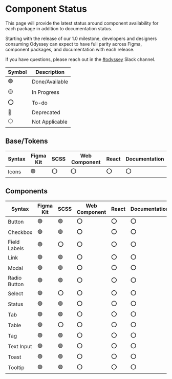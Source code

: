 # Component Status

This page will provide the latest status around component availability for each package in addition to documentation status.
 
Starting with the release of our 1.0 milestone, developers and designers consuming Odyssey can expect to have full parity 
across Figma, component packages, and documentation with each release.

If you have questions, please reach out in the [#odyssey](https://okta.slack.com/archives/C7T2H3KNJ) Slack channel.


| Symbol            | Description    |
| ----------------- | -------------- |
| 🟢                | Done/Available |
| 🟡                | In Progress    |
| ⭕                | To-do          |
| 🔴                | Deprecated     |
| ⚪                | Not Applicable |


## Base/Tokens

| Syntax       | Figma Kit  | SCSS        | Web Component  | React | Documentation  |
| ------------ | ---------- | ----------- | -------------- | ----- | -------------- |
| Icons        | 🟢         | ⭕          | ⭕             | ⭕     | ⭕             |

## Components

| Syntax       | Figma Kit  | SCSS        | Web Component  | React | Documentation  |
| ------------ | ---------- | ----------- | -------------- | ----- | -------------- |
| Button       | 🟢         | 🟢          | ⭕             | ⭕     | ⭕             |
| Checkbox     | 🟢         | 🟢          | ⭕             | ⭕     | ⭕             |
| Field Labels | 🟢         | ⭕          | ⭕             | ⭕     | ⭕             |
| Link         | 🟢         | 🟢          | ⭕             | ⭕     | ⭕             |
| Modal        | 🟢         | 🟢          | ⭕             | ⭕     | ⭕             |
| Radio Button | 🟢         | 🟢          | ⭕             | ⭕     | ⭕             |
| Select       | 🟢         | ⭕          | ⭕             | ⭕     | ⭕             |
| Status       | 🟢         | 🟢          | ⭕             | ⭕     | ⭕             |
| Tab          | 🟢         | 🟢          | ⭕             | ⭕     | ⭕             |
| Table        | 🟢         | ⭕          | ⭕             | ⭕     | ⭕             |
| Tag          | 🟢         | 🟢          | ⭕             | ⭕     | ⭕             |
| Text Input   | 🟢         | 🟢          | ⭕             | ⭕     | ⭕             |
| Toast        | 🟢         | 🟢          | ⭕             | ⭕     | ⭕             |
| Tooltip      | 🟢         | 🟢          | ⭕             | ⭕     | ⭕             |
